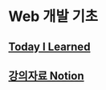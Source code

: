 # Web 개발 기초
## [Today I Learned](./TIL/)
## [강의자료 Notion](https://useful-pantry-930.notion.site/PM-IT-a9fd3c8a5a4c4c1f82df90db2045bc25)